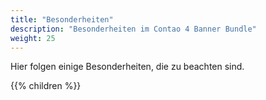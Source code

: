 ```yaml
---
title: "Besonderheiten"
description: "Besonderheiten im Contao 4 Banner Bundle"
weight: 25
---
```


Hier folgen einige Besonderheiten, die zu beachten sind.

{{% children %}}